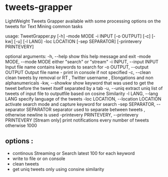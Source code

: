 tweets-grapper
==============

LightWeight Tweets Grapper available with some processing options on the tweets for Text Mining common tasks 

usage: TweetGrapper.py [-h] -mode MODE -i INPUT [-o OUTPUT] [-c] [-kw] [-u] [-l LANG] -loc LOCATION [-sep SEPARATOR] [-printevery PRINTEVERY]

optional arguments:
  -h, --help            show this help message and exit
  -mode MODE, --mode MODE
                        either "search" or "stream"
  -i INPUT, --input INPUT
                        Input file name contains keywords to search for
  -o OUTPUT, --output OUTPUT
                        Output file name - print in console if not specified
  -c, --clean           clean tweets by removal or RT , Twitter username ,
                        Elongations and non alphanumericals
  -kw, --showkw         show keyword that was used to get the tweet before the
                        tweet itself separated by a tab
  -u, --uniq            extract uniq list of tweets of input file to
                        outputfile based on cosine Similarity
  -l LANG, --lang LANG  specify language of the tweets
  -loc LOCATION, --location LOCATION
                        activate search mode and capture keyword for search
  -sep SEPARATOR, --separator SEPARATOR
                        separator used to separate between tweets , otherwise
                        newline is used
  -printevery PRINTEVERY, --printevery PRINTEVERY
                        [Stream only] print notifications every number of
                        tweets otherwise 1000

options :
-----------
* continous Streaming or Search latest 100 for each keyword
* write to file or on console 
* clean tweets 
* get uniq tweets only using consine similarity
